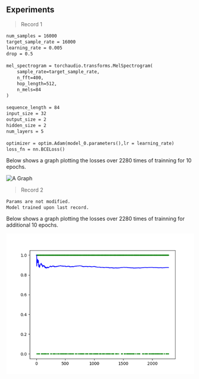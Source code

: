 ## Experiments

> Record 1

```
num_samples = 16000
target_sample_rate = 16000
learning_rate = 0.005
drop = 0.5

mel_spectrogram = torchaudio.transforms.MelSpectrogram(
    sample_rate=target_sample_rate,
    n_fft=400,
    hop_length=512,
    n_mels=84
)

sequence_length = 84
input_size = 32
output_size = 2
hidden_size = 2
num_layers = 5

optimizer = optim.Adam(model_0.parameters(),lr = learning_rate)
loss_fn = nn.BCELoss()
```

Below shows a graph plotting the losses over 2280 times of trainning for 10 epochs.

![A Graph](Assets/igures/Figure_1.png)

> Record 2

```
Params are not modified.
Model trained upon last record.
```

Below shows a graph plotting the losses over 2280 times of trainning for additional 10 epochs.

![A Graph](Assets/Figures/Figure_2.png)